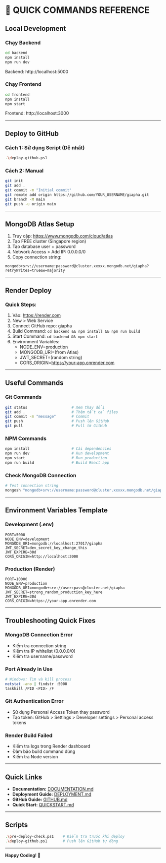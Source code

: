 # 🚀 QUICK COMMANDS REFERENCE

## Local Development

### Chạy Backend
```bash
cd backend
npm install
npm run dev
```
Backend: http://localhost:5000

### Chạy Frontend
```bash
cd frontend
npm install
npm start
```
Frontend: http://localhost:3000

---

## Deploy to GitHub

### Cách 1: Sử dụng Script (Dễ nhất)
```bash
.\deploy-github.ps1
```

### Cách 2: Manual
```bash
git init
git add .
git commit -m "Initial commit"
git remote add origin https://github.com/YOUR_USERNAME/giapha.git
git branch -M main
git push -u origin main
```

---

## MongoDB Atlas Setup

1. Truy cập: https://www.mongodb.com/cloud/atlas
2. Tạo FREE cluster (Singapore region)
3. Tạo database user + password
4. Network Access > Add IP: 0.0.0.0/0
5. Copy connection string:
```
mongodb+srv://username:password@cluster.xxxxx.mongodb.net/giapha?retryWrites=true&w=majority
```

---

## Render Deploy

### Quick Steps:
1. Vào: https://render.com
2. New > Web Service
3. Connect GitHub repo: giapha
4. Build Command: `cd backend && npm install && npm run build`
5. Start Command: `cd backend && npm start`
6. Environment Variables:
   - NODE_ENV=production
   - MONGODB_URI=(from Atlas)
   - JWT_SECRET=(random string)
   - CORS_ORIGIN=https://your-app.onrender.com

---

## Useful Commands

### Git Commands
```bash
git status                    # Xem thay đổi
git add .                     # Thêm tất cả files
git commit -m "message"       # Commit
git push                      # Push lên GitHub
git pull                      # Pull từ GitHub
```

### NPM Commands
```bash
npm install                   # Cài dependencies
npm run dev                   # Run development
npm start                     # Run production
npm run build                 # Build React app
```

### Check MongoDB Connection
```bash
# Test connection string
mongosh "mongodb+srv://username:password@cluster.xxxxx.mongodb.net/giapha"
```

---

## Environment Variables Template

### Development (.env)
```env
PORT=5000
NODE_ENV=development
MONGODB_URI=mongodb://localhost:27017/giapha
JWT_SECRET=dev_secret_key_change_this
JWT_EXPIRE=30d
CORS_ORIGIN=http://localhost:3000
```

### Production (Render)
```env
PORT=10000
NODE_ENV=production
MONGODB_URI=mongodb+srv://user:pass@cluster.net/giapha
JWT_SECRET=strong_random_production_key_here
JWT_EXPIRE=30d
CORS_ORIGIN=https://your-app.onrender.com
```

---

## Troubleshooting Quick Fixes

### MongoDB Connection Error
- Kiểm tra connection string
- Kiểm tra IP whitelist (0.0.0.0/0)
- Kiểm tra username/password

### Port Already in Use
```bash
# Windows: Tìm và kill process
netstat -ano | findstr :5000
taskkill /PID <PID> /F
```

### Git Authentication Error
- Sử dụng Personal Access Token thay password
- Tạo token: GitHub > Settings > Developer settings > Personal access tokens

### Render Build Failed
- Kiểm tra logs trong Render dashboard
- Đảm bảo build command đúng
- Kiểm tra Node version

---

## Quick Links

- **Documentation:** [DOCUMENTATION.md](DOCUMENTATION.md)
- **Deployment Guide:** [DEPLOYMENT.md](DEPLOYMENT.md)
- **GitHub Guide:** [GITHUB.md](GITHUB.md)
- **Quick Start:** [QUICKSTART.md](QUICKSTART.md)

---

## Scripts

```bash
.\pre-deploy-check.ps1    # Kiểm tra trước khi deploy
.\deploy-github.ps1       # Push lên GitHub tự động
```

---

**Happy Coding! 🎉**

